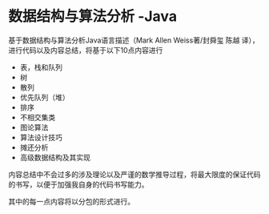 # 数据结构与算法分析 -Java

 基于数据结构与算法分析Java语言描述（Mark Allen Weiss著/封舜玺 陈越 译），进行代码以及内容总结，将基于以下10点内容进行
 - 表，栈和队列
 - 树
 - 散列
 - 优先队列（堆）
 - 排序
 - 不相交集类
 - 图论算法
 - 算法设计技巧
 - 摊还分析
 - 高级数据结构及其实现

内容总结中不会过多的涉及理论以及严谨的数学推导过程，将最大限度的保证代码的书写，以便于加强我自身的代码书写能力。

其中的每一点内容将以分包的形式进行。